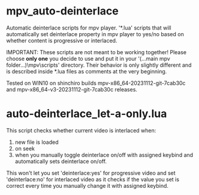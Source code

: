 # mpv_auto-deinterlace
Automatic deinterlace scripts for mpv player.
'*.lua' scripts that will automatically set deinterlace property in mpv player to yes/no based on whether content is progressive or interlaced.

IMPORTANT: These scripts are not meant to be working together!
Please choose **only one** you decide to use and put it in your '(...main mpv folder...)\mpv\scripts\' directory.
Their behavior is only slightly different and is described inside *.lua files as comments at the very beginning.

Tested on WIN10 on shinchiro builds mpv-x86_64-20231112-git-7cab30c and mpv-x86_64-v3-20231112-git-7cab30c releases.

# auto-deinterlace_let-a-only.lua
This script checks whether current video is interlaced when:
1. new file is loaded
2. on seek
3. when you manually toggle deinterlace on/off with assigned keybind
and automatically sets deinterlace on/off.

This won't let you set 'deinterlace:yes' for progressive video and
set 'deinterlace:no' for interlaced video as it
checks if the value you set is correct every time you manually change it with assigned keybind.
